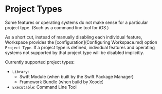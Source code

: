 <!--
 Project Types.md

 This source file is part of the Workspace open source project.
 https://github.com/SDGGiesbrecht/Workspace

 Copyright ©2017 Jeremy David Giesbrecht and the Workspace contributors.

 Soli Deo gloria.

 Licensed under the Apache Licence, Version 2.0.
 See http://www.apache.org/licenses/LICENSE-2.0 for licence information.
 -->

# Project Types

Some features or operating systems do not make sense for a particular project type. (Such as a command line tool for iOS.)

As a short cut, instead of manually disabling each individual feature, Workspace provides the [configuration](Configuring Workspace.md) option `Project Type`. If a project type is defined, individual features and operating systems not supported by that project type will be disabled implicitly.

Currently supported project types:

- `Library`:
    - Swift Module (when built by the Swift Package Manager)
    - Framework Bundle (when build by Xcode)
- `Executable`: Command Line Tool
